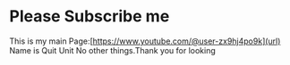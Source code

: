 # Please Subscribe me
This is my main Page:[https://www.youtube.com/@user-zx9hj4po9k](url)
Name is Quit Unit
No other things.Thank you for looking
